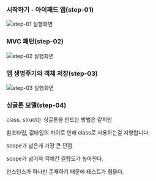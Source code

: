 ### 시작하기 - 아이패드 앱(step-01)

![step-01 실행화면](https://user-images.githubusercontent.com/38850628/50505576-d75d0000-0ab7-11e9-8be4-56e93638cac5.png)

### MVC 패턴(step-02)

![step-02 실행화면](https://user-images.githubusercontent.com/38850628/50574100-da901d00-0e24-11e9-8bd5-1204e9399fae.png)

### 앱 생명주기와 객체 저장(step-03)

![step-03 실행화면](https://user-images.githubusercontent.com/38850628/50971773-37c45680-1528-11e9-8b6f-3c11cf4320f2.gif)

### 싱글톤 모델(step-04)

class, struct는 싱글톤을 만드는 방법은 같지만

참조타입, 값타입의 차이로 인해 class로 사용하는걸 지향합니다.

scope가 넓은게 가장 큰 단점.

scope가 넓어져 객체간 결합도가 높아진다.

인스턴스가 하나만 존재하기 때문에 테스트가 힘들다.
